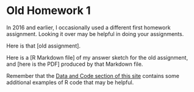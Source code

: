 # Old Homework 1

In 2016 and earlier, I occasionally used a different first homework assignment. Looking it over may be helpful in doing your assignments.

Here is that [old assignment].

Here is a [R Markdown file] of my answer sketch for the old assignment, and [here is the PDF] produced by that Markdown file.

Remember that the [Data and Code section of this site]() contains some additional examples of R code that may be helpful.
